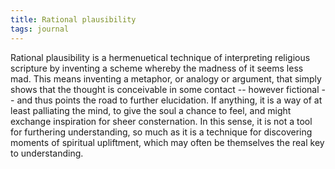 ```yaml
---
title: Rational plausibility
tags: journal
---
```


Rational plausibility is a hermenuetical technique of interpreting
religious scripture by inventing a scheme whereby the madness of it
seems less mad.  This means inventing a metaphor, or analogy or
argument, that simply shows that the thought is conceivable in some
contact -- however fictional -- and thus points the road to further
elucidation.  If anything, it is a way of at least palliating the mind,
to give the soul a chance to feel, and might exchange inspiration for
sheer consternation.  In this sense, it is not a tool for furthering
understanding, so much as it is a technique for discovering moments of
spiritual upliftment, which may often be themselves the real key to
understanding.



